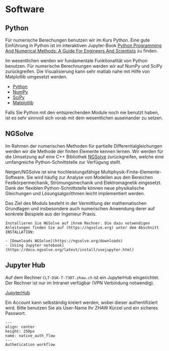 # Software

## Python

Für numerische Berechungen benutzen wir im Kurs Python. Eine gute Einführung in Python ist im interaktiven Jupyter-Book [Python Programming And Numerical Methods: A Guide For Engineers And Scientists](https://pythonnumericalmethods.berkeley.edu/notebooks/Index.html) zu finden.

Im wesentlichen werden wir fundamentale Funktionalität von Python benutzen. Für numerische Berechnungen werden wir auf NumPy und SciPy zurückgreifen. Die Visualisierung kann sehr matlab nahe mit Hilfe von Matplotlib umgesetzt werden.

- [Python](https://python.org)
- [NumPy](https://numpy.org)
- [SciPy](https://scipy.org)
- [Matplotlib](https://matplotlib.org)

Falls Sie Python mit den entsprechenden Module noch nie benutzt haben, ist es sehr sinnvoll sich vorab mit dem wesentlichen auseinander zu setzen.


## NGSolve

Im Rahmen der numerischen Methoden für partielle Differentialgleichungen werden wir die Methode der finiten Elemente kennen lernen. Wir werden für die Umsetzung auf eine C++ Bibliothek [NGSolve](https://ngsolve.org) zurückgreifen, welche eine umfangreiche Python-Schnittstelle zur Verfügung stellt.

Netgen/NGSolve ist eine hochleistungsfähige Multiphysik-Finite-Elemente-Software. Sie wird häufig zur Analyse von Modellen aus den Bereichen Festkörpermechanik, Strömungsmechanik und Elektromagnetik eingesetzt. Dank der flexiblen Python-Schnittstelle können neue physikalische Gleichungen und Lösungsalgorithmen leicht implementiert werden.

Das Ziel des Moduls besteht in der Vermittlung der mathematischen Grundlagen und insbesondere auch numerischen Anwendung derer auf konkrete Beispiele aus der Ingenieur Praxis.

```{note}
Installieren Sie NGSolve auf ihrem Rechner. Die dazu notwendigen Anleitungen finden Sie auf (https://ngsolve.org) unter dem Abschnitt INSTALLATION:

- [Downloads NGSolve](https://ngsolve.org/downloads)
- [Using Jupyter notebook](https://docu.ngsolve.org/latest/install/usejupyter.html)
```

## Jupyter Hub

Auf dem Rechner `CLT-DSK-T-7307.zhaw.ch` ist ein JupyterHub eingerichtet. Der Rechner ist nur im Intranet verfügbar (VPN Verbindung notwendig). 

[JupyterHub](http://CLT-DSK-T-7307.zhaw.ch)

Ein Account kann selbständig kreiert werden, wobei dieser authentifiziert wird. Bitte benutzen Sie als User-Name Ihr ZHAW Kürzel und ein sicheres Passwort.

```{figure} native_auth_flow.png
---
align: center
height: 250px
name: native_auth_flow
---
Authetication workflow
```